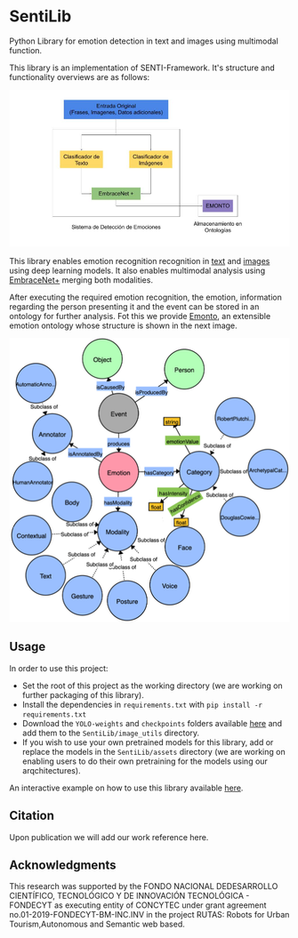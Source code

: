 # SentiLib

Python Library for emotion detection in text and images using multimodal function.

This library is an implementation of SENTI-Framework. It's structure and functionality overviews are as follows:

<img src="SentiLib/assets/Senti_framework_min.jpg" alt="SENTI-Lib implementation architecture" width="600"/>

This library enables emotion recognition recognition in [text](https://www.mdpi.com/1424-8220/21/4/1322) and [images](https://github.com/juan1t0/multimodalDLforER) using deep learning models. It also enables multimodal analysis using [EmbraceNet+](https://www.researchgate.net/publication/353397619_A_Multi-modal_Visual_Emotion_Recognition_Method_to_Instantiate_an_Ontology) merging both modalities.

After executing the required emotion recognition, the emotion, information regarding the person presenting it and the event can be stored in an ontology for further analysis. Fot this we provide [Emonto](https://www.researchgate.net/publication/353397619_A_Multi-modal_Visual_Emotion_Recognition_Method_to_Instantiate_an_Ontology), an extensible emotion ontology whose structure is shown in the next image.

<img src="SentiLib/assets/onto_v4.png" alt="Emonto Ontology" width="600"/>

## Usage

In order to use this project: 

- Set the root of this project as the working directory (we are working on further packaging of this library).
- Install the dependencies in ```requirements.txt```  with ```pip install -r requirements.txt```
- Download the ```YOLO-weights``` and ```checkpoints``` folders available [here](https://drive.google.com/drive/folders/1s_K-ioCcQ7n8Ob-m4h-mz0-bMGtrRurN?usp=sharing) and add them to the ```SentiLib/image_utils``` directory. 
- If you wish to use your own pretrained models for this library, add or replace the models in the ```SentiLib/assets``` directory (we are working on enabling users to do their own pretraining for the models using our arqchitectures).

An interactive example on how to use this library available [here](https://colab.research.google.com/drive/1ARAdw5cyJo4UdPw0Kt6LzdKGPDcuGr-V?usp=sharing).

## Citation
<!-- If you use our code or models in your research, please cite with:
```

``` -->
Upon publication we will add our work reference here.

## Acknowledgments
This research was supported by the FONDO NACIONAL DEDESARROLLO CIENTÍFICO, TECNOLÓGICO Y DE INNOVACIÓN TECNOLÓGICA - FONDECYT as executing entity of CONCYTEC under grant agreement no.01-2019-FONDECYT-BM-INC.INV in the project RUTAS: Robots for Urban Tourism,Autonomous and Semantic web based.

